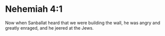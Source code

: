 # Nehemiah 4:1

Now when Sanballat heard that we were building the wall, he was angry and greatly enraged, and he jeered at the Jews.
